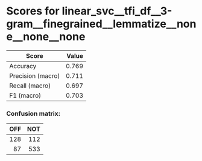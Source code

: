 # Scores for linear_svc__tfi_df__3-gram__finegrained__lemmatize__none__none__none
|      Score      |Value|
|-----------------|----:|
|Accuracy         |0.769|
|Precision (macro)|0.711|
|Recall (macro)   |0.697|
|F1 (macro)       |0.703|

### Confusion matrix:
|OFF|NOT|
|--:|--:|
|128|112|
| 87|533|
